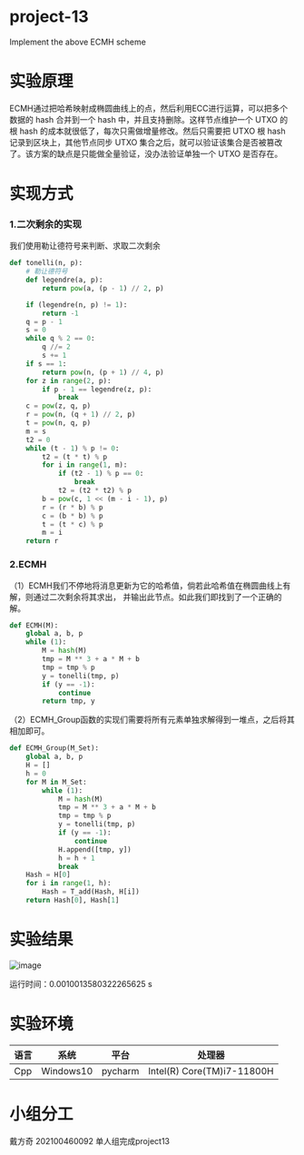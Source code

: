 # project-13
Implement the above ECMH scheme

# 实验原理
ECMH通过把哈希映射成椭圆曲线上的点，然后利用ECC进行运算，可以把多个数据的 hash 合并到一个 hash 中，并且支持删除。这样节点维护一个 UTXO 的根 hash 的成本就很低了，每次只需做增量修改。然后只需要把 UTXO 根 hash 记录到区块上，其他节点同步 UTXO 集合之后，就可以验证该集合是否被篡改了。该方案的缺点是只能做全量验证，没办法验证单独一个 UTXO 是否存在。
# 实现方式
### 1.二次剩余的实现
我们使用勒让德符号来判断、求取二次剩余
```python
def tonelli(n, p):  
    # 勒让德符号
    def legendre(a, p):
        return pow(a, (p - 1) // 2, p)

    if (legendre(n, p) != 1):
        return -1
    q = p - 1
    s = 0
    while q % 2 == 0:
        q //= 2
        s += 1
    if s == 1:
        return pow(n, (p + 1) // 4, p)
    for z in range(2, p):
        if p - 1 == legendre(z, p):
            break
    c = pow(z, q, p)
    r = pow(n, (q + 1) // 2, p)
    t = pow(n, q, p)
    m = s
    t2 = 0
    while (t - 1) % p != 0:
        t2 = (t * t) % p
        for i in range(1, m):
            if (t2 - 1) % p == 0:
                break
            t2 = (t2 * t2) % p
        b = pow(c, 1 << (m - i - 1), p)
        r = (r * b) % p
        c = (b * b) % p
        t = (t * c) % p
        m = i
    return r
```
### 2.ECMH

（1）ECMH我们不停地将消息更新为它的哈希值，倘若此哈希值在椭圆曲线上有解，则通过二次剩余将其求出， 并输出此节点。如此我们即找到了一个正确的解。
```python
def ECMH(M):
    global a, b, p
    while (1):
        M = hash(M)
        tmp = M ** 3 + a * M + b
        tmp = tmp % p
        y = tonelli(tmp, p)
        if (y == -1):
            continue
        return tmp, y

```
（2）ECMH_Group函数的实现们需要将所有元素单独求解得到一堆点，之后将其相加即可。
```python
def ECMH_Group(M_Set):
    global a, b, p
    H = []
    h = 0
    for M in M_Set:
        while (1):
            M = hash(M)
            tmp = M ** 3 + a * M + b
            tmp = tmp % p
            y = tonelli(tmp, p)
            if (y == -1):
                continue
            H.append([tmp, y])
            h = h + 1
            break
    Hash = H[0]
    for i in range(1, h):
        Hash = T_add(Hash, H[i])
    return Hash[0], Hash[1]

```
# 实验结果
![image](https://github.com/jlwdfq/project-13/assets/129512207/bd7dd3b1-f293-4836-a0eb-de57a8fb2705)

运行时间：0.0010013580322265625 s
# 实验环境
| 语言  | 系统      | 平台   | 处理器                     |
|-------|-----------|--------|----------------------------|
| Cpp   | Windows10 | pycharm| Intel(R) Core(TM)i7-11800H |
# 小组分工
戴方奇 202100460092 单人组完成project13

